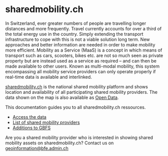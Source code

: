 # sharedmobility.ch
In Switzerland, ever greater numbers of people are travelling longer distances and more frequently. Travel currently accounts for over a third of the total energy use in the country. Simply extending the transport infrastructure to cope with this is not a viable solution long term. New approaches and better information are needed in order to make mobility more efficient. Mobility as a Service (MaaS) is a concept in which means of transport such as cars, scooters, bikes etc. are not so much seen as private property but are instead used as a service as required – and can then be made available to other users. Known as multi-modal mobility, this system encompassing all mobility service providers can only operate properly if real-time data is available and interlinked. 

[sharedmobility.ch](https://sharedmobility.ch) is the national shared mobility platform and shows location and availability of all participating shared mobility providers. The data shown on the map is also available as [Open Data](https://opendata.swiss/en/dataset/standorte-und-verfugbarkeit-von-shared-mobility-angeboten).

This documentation guides you to all sharedmobility.ch ressources.
* [Access the data](https://github.com/SFOE/sharedmobility/blob/main/Access%20the%20data.md)
* [List of shared mobility providers](https://github.com/SFOE/sharedmobility/blob/main/providers.csv)
* [Additions to GBFS](https://github.com/SFOE/sharedmobility/blob/main/Additions%20to%20GBFS.md)

Are you a shared mobility provider who is interested in showing shared mobility assets on sharedmobility.ch? Contact us on geoinformation@bfe.admin.ch
